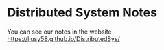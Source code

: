 # Distributed System Notes

You can see our notes in the website https://liusy58.github.io/DistributedSys/


